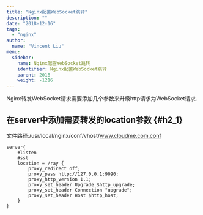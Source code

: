```yaml
---
title: "Nginx配置WebSocket跳转"
description: ""
date: "2018-12-16"
tags:
  - "nginx"
author:
  name: "Vincent Liu"
menu:
  sidebar:
    name: Nginx配置WebSocket跳转
    identifier: Nginx配置WebSocket跳转
    parent: 2018
    weight: -1216
---
```


Nginx转发WebSocket请求需要添加几个参数来升级http请求为WebSocket请求.
<!--more-->

## 在server中添加需要转发的location参数 {#h2_1}
文件路径:/usr/local/nginx/conf/vhost/www.cloudme.com.conf

```nginx
server{
    #listen
    #ssl
    location = /ray {
        proxy_redirect off;
        proxy_pass http://127.0.0.1:9090;
        proxy_http_version 1.1;
        proxy_set_header Upgrade $http_upgrade;
        proxy_set_header Connection "upgrade";
        proxy_set_header Host $http_host;
    }
}
```
